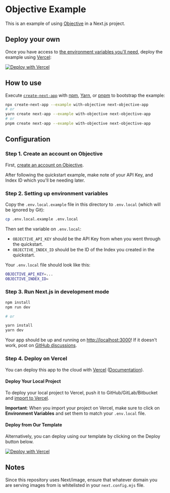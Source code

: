 # Objective Example

This is an example of using [Objective](https://objective.inc) in a Next.js project.

## Deploy your own

Once you have access to [the environment variables you'll need](#step-2-setting-up-environment-variables), deploy the example using [Vercel](https://vercel.com?utm_source=github&utm_medium=readme&utm_campaign=next-example):

[![Deploy with Vercel](https://vercel.com/button)](https://vercel.com/new/clone?repository-url=https%3A%2F%2Fgithub.com%2Fvercel%2Fnext.js%2Ftree%2Fcanary%2Fexamples%2Fwith-objective&env=OBJECTIVE_API_KEY,OBJECTIVE_INDEX_ID&envDescription=API%20Key%20and%20Index%20ID%20retrieved%20during%20onboarding)

## How to use

Execute [`create-next-app`](https://github.com/vercel/next.js/tree/canary/packages/create-next-app) with [npm](https://docs.npmjs.com/cli/init), [Yarn](https://yarnpkg.com/lang/en/docs/cli/create/), or [pnpm](https://pnpm.io) to bootstrap the example:

```bash
npx create-next-app --example with-objective next-objective-app
# or
yarn create next-app --example with-objective next-objective-app
# or
pnpm create next-app --example with-objective next-objective-app
```

## Configuration

### Step 1. Create an account on Objective

First, [create an account on Objective](https://app.objective.inc).

After following the quickstart example, make note of your API Key, and Index ID which you'll be needing later.

### Step 2. Setting up environment variables

Copy the `.env.local.example` file in this directory to `.env.local` (which will be ignored by Git):

```bash
cp .env.local.example .env.local
```

Then set the variable on `.env.local`:

- `OBJECTIVE_API_KEY` should be the API Key from when you went through the quickstart.
- `OBJECTIVE_INDEX_ID` should be the ID of the Index you created in the quickstart.

Your `.env.local` file should look like this:

```bash
OBJECTIVE_API_KEY=...
OBJECTIVE_INDEX_ID=
```

### Step 3. Run Next.js in development mode

```bash
npm install
npm run dev

# or

yarn install
yarn dev
```

Your app should be up and running on [http://localhost:3000](http://localhost:3000)! If it doesn't work, post on [GitHub discussions](https://github.com/vercel/next.js/discussions).

### Step 4. Deploy on Vercel

You can deploy this app to the cloud with [Vercel](https://vercel.com?utm_source=github&utm_medium=readme&utm_campaign=next-example) ([Documentation](https://nextjs.org/docs/deployment)).

#### Deploy Your Local Project

To deploy your local project to Vercel, push it to GitHub/GitLab/Bitbucket and [import to Vercel](https://vercel.com/new?utm_source=github&utm_medium=readme&utm_campaign=next-example).

**Important**: When you import your project on Vercel, make sure to click on **Environment Variables** and set them to match your `.env.local` file.

#### Deploy from Our Template

Alternatively, you can deploy using our template by clicking on the Deploy button below.

[![Deploy with Vercel](https://vercel.com/button)](https://vercel.com/new/clone?repository-url=https%3A%2F%2Fgithub.com%2Fvercel%2Fnext.js%2Ftree%2Fcanary%2Fexamples%2Fwith-objective&env=OBJECTIVE_API_KEY,OBJECTIVE_INDEX_ID&envDescription=API%20Key%20and%20Index%20ID%20retrieved%20during%20onboarding)

## Notes

Since this repository uses Next/image, ensure that whatever domain you are serving images from is whitelisted in your `next.config.mjs` file. 